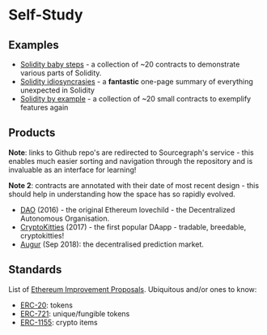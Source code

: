 # Self-Study

## Examples
 - [Solidity baby steps](https://github.com/fivedogit/solidity-baby-steps) - a collection of ~20 contracts to demonstrate various parts of Solidity.
 - [Solidity idiosyncrasies](https://github.com/miguelmota/solidity-idiosyncrasies) - a **fantastic** one-page summary of everything unexpected in Solidity
 - [Solidity by example](https://github.com/raineorshine/solidity-by-example) - a collection of ~20 small contracts to exemplify features again

## Products
**Note**: links to Github repo's are redirected to Sourcegraph's service - this enables much easier sorting and navigation through the repository and is invaluable as an interface for learning! 

**Note 2**: contracts are annotated with their date of most recent design - this should help in understanding how the space has so rapidly evolved.

 - [DAO](https://sourcegraph.com/github.com/slockit/DAO@master/-/blob/DAO.sol) (2016) - the original Ethereum lovechild - the Decentralized Autonomous Organisation.
 - [CryptoKitties](https://github.com/cryptocopycats/awesome-cryptokitties/tree/master/contracts) (2017) - the first popular DAapp - tradable, breedable, cryptokitties!
 - [Augur](https://sourcegraph.com/github.com/AugurProject/augur-core@master/-/tree/source/contracts) (Sep 2018): the decentralised prediction market.
 
## Standards
List of [Ethereum Improvement Proposals](https://eips.ethereum.org/erc). Ubiquitous and/or ones to know:

 - [ERC-20](https://theethereum.wiki/w/index.php/ERC20_Token_Standard): tokens
 - [ERC-721](http://erc721.org/): unique/fungible tokens
 - [ERC-1155](https://blog.enjincoin.io/erc-1155-the-crypto-item-standard-ac9cf1c5a226): crypto items
